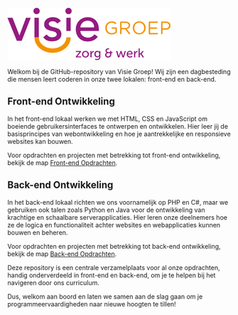 ![Logo Visie Groep](logo.png)

Welkom bij de GitHub-repository van Visie Groep! Wij zijn een dagbesteding die mensen leert coderen in onze twee lokalen: front-end en back-end.

## Front-end Ontwikkeling
In het front-end lokaal werken we met HTML, CSS en JavaScript om boeiende gebruikersinterfaces te ontwerpen en ontwikkelen. Hier leer jij de basisprincipes van webontwikkeling en hoe je aantrekkelijke en responsieve websites kan bouwen.

Voor opdrachten en projecten met betrekking tot front-end ontwikkeling, bekijk de map [Front-end Opdrachten](Frontend/).

## Back-end Ontwikkeling
In het back-end lokaal richten we ons voornamelijk op PHP en C#, maar we gebruiken ook talen zoals Python en Java voor de ontwikkeling van krachtige en schaalbare serverapplicaties. Hier leren onze deelnemers hoe ze de logica en functionaliteit achter websites en webapplicaties kunnen bouwen en beheren.

Voor opdrachten en projecten met betrekking tot back-end ontwikkeling, bekijk de map [Back-end Opdrachten](Backend/).

Deze repository is een centrale verzamelplaats voor al onze opdrachten, handig onderverdeeld in front-end en back-end, om je te helpen bij het navigeren door ons curriculum.

Dus, welkom aan boord en laten we samen aan de slag gaan om je programmeervaardigheden naar nieuwe hoogten te tillen!
